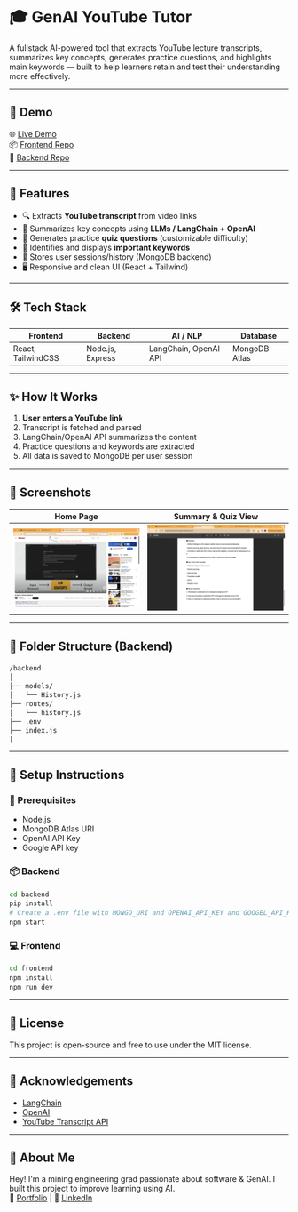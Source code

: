 # 🎓 GenAI YouTube Tutor

A fullstack AI-powered tool that extracts YouTube lecture transcripts, summarizes key concepts, generates practice questions, and highlights main keywords — built to help learners retain and test their understanding more effectively.

---

## 🚀 Demo

🌐 [Live Demo](https://your-deployed-site.com)  
📦 [Frontend Repo](https://github.com/your-username/frontend-repo)  
🔧 [Backend Repo](https://github.com/your-username/backend-repo)

---

## 🧠 Features

- 🔍 Extracts **YouTube transcript** from video links
- 📄 Summarizes key concepts using **LLMs / LangChain + OpenAI**
- 🧪 Generates practice **quiz questions** (customizable difficulty)
- 📌 Identifies and displays **important keywords**
- 💾 Stores user sessions/history (MongoDB backend)
- 🖥️ Responsive and clean UI (React + Tailwind)

---

## 🛠️ Tech Stack

| Frontend           | Backend          | AI / NLP              | Database      |
| ------------------ | ---------------- | --------------------- | ------------- |
| React, TailwindCSS | Node.js, Express | LangChain, OpenAI API | MongoDB Atlas |

---

## ✨ How It Works

1. **User enters a YouTube link**
2. Transcript is fetched and parsed
3. LangChain/OpenAI API summarizes the content
4. Practice questions and keywords are extracted
5. All data is saved to MongoDB per user session

---

## 📸 Screenshots

| Home Page                                  | Summary & Quiz View                             |
| ------------------------------------------ | ----------------------------------------------- |
| ![Home Screenshot](./screenshots/home.png) | ![Results Screenshot](./screenshots/Result.png) |

---

## 🧩 Folder Structure (Backend)

```
/backend
│
├── models/
│   └── History.js
├── routes/
│   └── history.js
├── .env
├── index.js
|
```

---

## 🧪 Setup Instructions

### 🔧 Prerequisites

- Node.js
- MongoDB Atlas URI
- OpenAI API Key
- Google API key

### 📦 Backend

```bash
cd backend
pip install
# Create a .env file with MONGO_URI and OPENAI_API_KEY and GOOGEL_API_KEY
npm start
```

### 💻 Frontend

```bash
cd frontend
npm install
npm run dev
```

---

## 📜 License

This project is open-source and free to use under the MIT license.

---

## 🙌 Acknowledgements

- [LangChain](https://www.langchain.com/)
- [OpenAI](https://platform.openai.com/)
- [YouTube Transcript API](https://pypi.org/project/youtube-transcript-api/)

---

## 👋 About Me

Hey! I'm a mining engineering grad passionate about software & GenAI. I built this project to improve learning using AI.  
🔗 [Portfolio](https://www.rajnishism.in) | 💼 [LinkedIn](https://linkedin.com/in/rajnishism)
